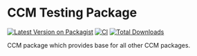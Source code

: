 # CCM Testing Package

[![Latest Version on Packagist](https://img.shields.io/packagist/v/leads-su/ccm-domain.svg?style=flat-square)](https://packagist.org/packages/leads-su/ccm-domain)
[![CI](https://github.com/leads-su/ccm-domain-package/actions/workflows/ci.yml/badge.svg?branch=main)](https://github.com/leads-su/ccm-domain-package/actions/workflows/ci.yml)
[![Total Downloads](https://img.shields.io/packagist/dt/leads-su/ccm-domain.svg?style=flat-square)](https://packagist.org/packages/leads-su/ccm-domain)

CCM package which provides base for all other CCM packages.